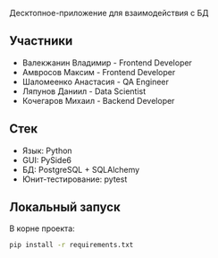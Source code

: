 Десктопное-приложение для взаимодействия с БД

## Участники
- Валекжанин Владимир - Frontend Developer
- Амвросов Максим - Frontend Developer
- Шаломеенко Анастасия - QA Engineer
- Ляпунов Даниил - Data Scientist
- Кочегаров Михаил - Backend Developer

## Стек
- Язык: Python
- GUI: PySide6
- БД: PostgreSQL + SQLAlchemy
- Юнит-тестирование: pytest

## Локальный запуск

В корне проекта:

```bash
pip install -r requirements.txt
```

